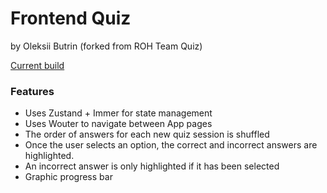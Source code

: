# Frontend Quiz

by Oleksii Butrin
(forked from ROH Team Quiz)

[Current build](https://bootreen-quiz.vercel.app/)

### Features

- Uses Zustand + Immer for state management
- Uses Wouter to navigate between App pages
- The order of answers for each new quiz session is shuffled
- Once the user selects an option, the correct and incorrect answers are highlighted.
- An incorrect answer is only highlighted if it has been selected
- Graphic progress bar
